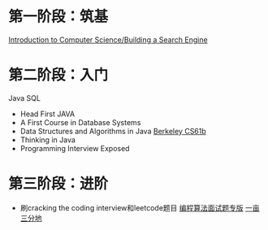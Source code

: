 # 第一阶段：筑基
[Introduction to Computer Science/Building a Search Engine](https://www.udacity.com/course/cs101)
# 第二阶段：入门
Java SQL
* Head First JAVA
* A First Course in Database Systems
* Data Structures and Algorithms in Java [Berkeley CS61b](http://www.cs.berkeley.edu/~jrs/61b/)
* Thinking in Java
* Programming Interview Exposed
# 第三阶段：进阶
* 刷cracking the coding interview和leetcode题目
[编程算法面试题专版](http://www.1point3acres.com/bbs/forum-84-1.html)
[一亩三分地](https://www.1point3acres.com/bbs/forum.php?mod=viewthread&tid=303319&extra=&page=1)
